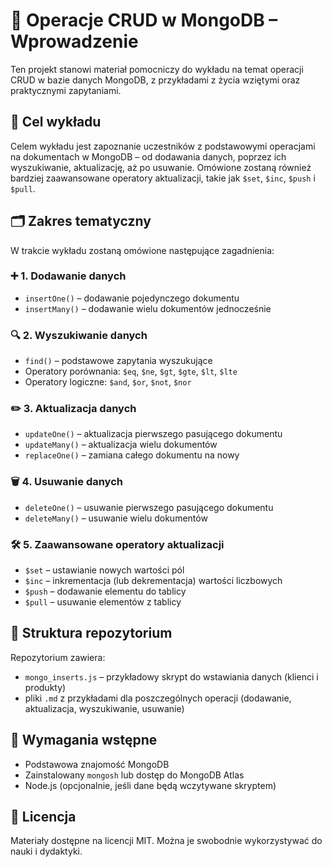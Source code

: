 # 📘 Operacje CRUD w MongoDB – Wprowadzenie

Ten projekt stanowi materiał pomocniczy do wykładu na temat operacji CRUD w bazie danych MongoDB, z przykładami z życia wziętymi oraz praktycznymi zapytaniami.

## 🎯 Cel wykładu

Celem wykładu jest zapoznanie uczestników z podstawowymi operacjami na dokumentach w MongoDB – od dodawania danych, poprzez ich wyszukiwanie, aktualizację, aż po usuwanie. Omówione zostaną również bardziej zaawansowane operatory aktualizacji, takie jak `$set`, `$inc`, `$push` i `$pull`.

## 🗂️ Zakres tematyczny

W trakcie wykładu zostaną omówione następujące zagadnienia:

### ➕ 1. Dodawanie danych

* `insertOne()` – dodawanie pojedynczego dokumentu
* `insertMany()` – dodawanie wielu dokumentów jednocześnie

### 🔍 2. Wyszukiwanie danych

* `find()` – podstawowe zapytania wyszukujące
* Operatory porównania: `$eq`, `$ne`, `$gt`, `$gte`, `$lt`, `$lte`
* Operatory logiczne: `$and`, `$or`, `$not`, `$nor`

### ✏️ 3. Aktualizacja danych

* `updateOne()` – aktualizacja pierwszego pasującego dokumentu
* `updateMany()` – aktualizacja wielu dokumentów
* `replaceOne()` – zamiana całego dokumentu na nowy

### 🗑️ 4. Usuwanie danych

* `deleteOne()` – usuwanie pierwszego pasującego dokumentu
* `deleteMany()` – usuwanie wielu dokumentów

### 🛠️ 5. Zaawansowane operatory aktualizacji

* `$set` – ustawianie nowych wartości pól
* `$inc` – inkrementacja (lub dekrementacja) wartości liczbowych
* `$push` – dodawanie elementu do tablicy
* `$pull` – usuwanie elementów z tablicy

## 📁 Struktura repozytorium

Repozytorium zawiera:

* `mongo_inserts.js` – przykładowy skrypt do wstawiania danych (klienci i produkty)
* pliki `.md` z przykładami dla poszczególnych operacji (dodawanie, aktualizacja, wyszukiwanie, usuwanie)

## 🧰 Wymagania wstępne

* Podstawowa znajomość MongoDB
* Zainstalowany `mongosh` lub dostęp do MongoDB Atlas
* Node.js (opcjonalnie, jeśli dane będą wczytywane skryptem)

## 📄 Licencja

Materiały dostępne na licencji MIT. Można je swobodnie wykorzystywać do nauki i dydaktyki.
